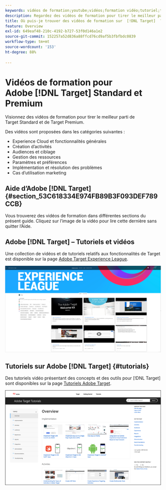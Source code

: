 ```yaml
---
keywords: vidéos de formation;youtube;vidéos;formation vidéo;tutoriel;tutoriels;vidéo
description: Regardez des vidéos de formation pour tirer le meilleur parti d’ [!DNL Target]  et  [!DNL Target]  Premium.
title: Où puis-je trouver des vidéos de formation sur  [!DNL Target]  ?
feature: Overview
exl-id: 649eaf48-210c-4192-b727-53f0d146a1e2
source-git-commit: 152257a52d836a88ffcd76cd9af5b3fbfbdc0839
workflow-type: tm+mt
source-wordcount: '153'
ht-degree: 88%

---
```


# Vidéos de formation pour Adobe [!DNL Target] Standard et Premium

Visionnez des vidéos de formation pour tirer le meilleur parti de Target Standard et de Target Premium.

Des vidéos sont proposées dans les catégories suivantes :

* Experience Cloud et fonctionnalités générales
* Création d’activités
* Audiences et ciblage
* Gestion des ressources
* Paramètres et préférences
* Implémentation et résolution des problèmes
* Cas d’utilisation marketing

## Aide d’Adobe [!DNL Target] {#section_53C618334E974FB89B3F093DEF789CCB}

Vous trouverez des vidéos de formation dans différentes sections du présent guide. Cliquez sur l’image de la vidéo pour lire cette dernière sans quitter l’Aide.

## Adobe [!DNL Target] – Tutoriels et vidéos

Une collection de vidéos et de tutoriels relatifs aux fonctionnalités de Target est disponible sur la page [Adobe Target Experience League](https://guided.adobe.com/#recommended/solutions/target).

![Vidéos d’Experience League](/help/main/c-intro/assets/experience-league.png)

## Tutoriels sur Adobe [!DNL Target] {#tutorials}

Des tutoriels vidéo présentant des concepts et des outils pour [!DNL Target] sont disponibles sur la page [Tutoriels Adobe Target](https://experienceleague.adobe.com/docs/target-learn/tutorials/overview.html?lang=fr).

![Tutoriels Adobe Target](/help/main/c-intro/assets/adobe-target-tutorials-new.png)
